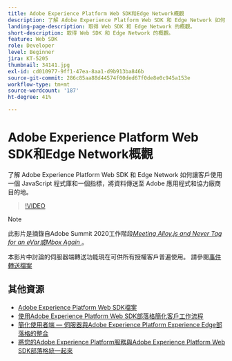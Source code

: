 ```yaml
---
title: Adobe Experience Platform Web SDK和Edge Network概觀
description: 了解 Adobe Experience Platform Web SDK 和 Edge Network 如何讓客戶使用一個 JavaScript 程式庫和一個指標，將資料傳送至 Adobe 應用程式和協力廠商目的地。
landing-page-description: 取得 Web SDK 和 Edge Network 的概觀。
short-description: 取得 Web SDK 和 Edge Network 的概觀。
feature: Web SDK
role: Developer
level: Beginner
jira: KT-5205
thumbnail: 34141.jpg
exl-id: cd010977-9ff1-47ea-8aa1-d9b913ba846b
source-git-commit: 286c85aa88d44574f00ded67f0de8e0c945a153e
workflow-type: tm+mt
source-wordcount: '187'
ht-degree: 41%

---
```


# Adobe Experience Platform Web SDK和Edge Network概觀

了解 Adobe Experience Platform Web SDK 和 Edge Network 如何讓客戶使用一個 JavaScript 程式庫和一個指標，將資料傳送至 Adobe 應用程式和協力廠商目的地。

>[!VIDEO](https://video.tv.adobe.com/v/34141?learn=on&enablevpops)

>[!NOTE]
>
>此影片是摘錄自Adobe Summit 2020工作階段&#x200B;*[Meeting Alloy.js and Never Tag for an eVar或Mbox Again ](https://business.adobe.com/summit/2020/with-alloy-js-never-tag-for-an-evar-or-mbox-again.html)*。
>
>本影片中討論的伺服器端轉送功能現在可供所有授權客戶普遍使用。 請參閱[事件轉送檔案](https://experienceleague.adobe.com/docs/experience-platform/tags/event-forwarding/overview.html)

## 其他資源

* [Adobe Experience Platform Web SDK檔案](https://experienceleague.adobe.com/docs/experience-platform/edge/home.html)
* [使用Adobe Experience Platform Web SDK部落格簡化客戶工作流程](https://medium.com/adobetech/simplifying-customer-workflows-with-adobe-experience-platform-web-sdk-4e54fe134f4a)
* [簡化使用者端 — 伺服器與Adobe Experience Platform Experience Edge部落格的整合](https://medium.com/adobetech/streamlining-client-server-integrations-with-adobe-experience-platform-experience-edge-1caaef887172)
* [將您的Adobe Experience Platform服務與Adobe Experience Platform Web SDK部落格統一起來](https://medium.com/adobetech/unify-your-adobe-experience-platform-services-with-adobe-experience-platform-web-sdk-75cf6851a9fc)
